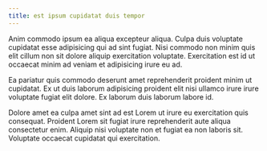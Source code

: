 ```yaml
---
title: est ipsum cupidatat duis tempor
---
```


Anim commodo ipsum ea aliqua excepteur aliqua. Culpa duis voluptate cupidatat esse adipisicing qui ad sint fugiat. Nisi commodo non minim quis elit cillum non sit dolore aliquip exercitation voluptate. Exercitation est id ut occaecat minim ad veniam et adipisicing irure eu ad.

Ea pariatur quis commodo deserunt amet reprehenderit proident minim ut cupidatat. Ex ut duis laborum adipisicing proident elit nisi ullamco irure irure voluptate fugiat elit dolore. Ex laborum duis laborum labore id.

Dolore amet ea culpa amet sint ad est Lorem ut irure eu exercitation quis consequat. Proident Lorem sit fugiat irure reprehenderit aute aliqua consectetur enim. Aliquip nisi voluptate non et fugiat ea non laboris sit. Voluptate occaecat cupidatat qui exercitation.